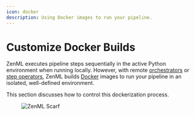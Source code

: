 ```yaml
---
icon: docker
description: Using Docker images to run your pipeline.
---
```


# Customize Docker Builds

ZenML executes pipeline steps sequentially in the active Python environment when running locally. However, with remote [orchestrators](../../user-guide/production-guide/cloud-orchestration.md) or [step operators](../../component-guide/step-operators/step-operators.md), ZenML builds [Docker](https://www.docker.com/) images to run your pipeline in an isolated, well-defined environment.

This section discusses how to control this dockerization process.

<figure><img src="https://static.scarf.sh/a.png?x-pxid=f0b4f458-0a54-4fcd-aa95-d5ee424815bc" alt="ZenML Scarf"><figcaption></figcaption></figure>
